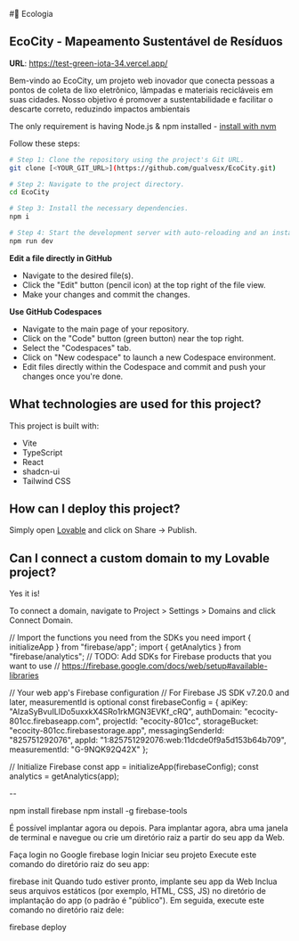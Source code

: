 #🌱 Ecologia
## EcoCity - Mapeamento Sustentável de Resíduos

**URL**: https://test-green-iota-34.vercel.app/

Bem-vindo ao EcoCity, um projeto web inovador que conecta pessoas a pontos de coleta de lixo eletrônico, lâmpadas e materiais recicláveis em suas cidades. Nosso objetivo é promover a sustentabilidade e facilitar o descarte correto, reduzindo impactos ambientais

The only requirement is having Node.js & npm installed - [install with nvm](https://github.com/nvm-sh/nvm#installing-and-updating)

Follow these steps:

```sh
# Step 1: Clone the repository using the project's Git URL.
git clone [<YOUR_GIT_URL>](https://github.com/gualvesx/EcoCity.git)

# Step 2: Navigate to the project directory.
cd EcoCity

# Step 3: Install the necessary dependencies.
npm i

# Step 4: Start the development server with auto-reloading and an instant preview.
npm run dev
```

**Edit a file directly in GitHub**

- Navigate to the desired file(s).
- Click the "Edit" button (pencil icon) at the top right of the file view.
- Make your changes and commit the changes.

**Use GitHub Codespaces**

- Navigate to the main page of your repository.
- Click on the "Code" button (green button) near the top right.
- Select the "Codespaces" tab.
- Click on "New codespace" to launch a new Codespace environment.
- Edit files directly within the Codespace and commit and push your changes once you're done.

## What technologies are used for this project?

This project is built with:

- Vite
- TypeScript
- React
- shadcn-ui
- Tailwind CSS

## How can I deploy this project?

Simply open [Lovable](https://lovable.dev/projects/eca389c4-ae91-4d03-b97c-0b1d4a7494cc) and click on Share -> Publish.

## Can I connect a custom domain to my Lovable project?

Yes it is!

To connect a domain, navigate to Project > Settings > Domains and click Connect Domain.

// Import the functions you need from the SDKs you need
import { initializeApp } from "firebase/app";
import { getAnalytics } from "firebase/analytics";
// TODO: Add SDKs for Firebase products that you want to use
// https://firebase.google.com/docs/web/setup#available-libraries

// Your web app's Firebase configuration
// For Firebase JS SDK v7.20.0 and later, measurementId is optional
const firebaseConfig = {
  apiKey: "AIzaSyBvuILIDo5uxxkX4SRo1rkMGN3EVKf_cRQ",
  authDomain: "ecocity-801cc.firebaseapp.com",
  projectId: "ecocity-801cc",
  storageBucket: "ecocity-801cc.firebasestorage.app",
  messagingSenderId: "825751292076",
  appId: "1:825751292076:web:11dcde0f9a5d153b64b709",
  measurementId: "G-9NQK92Q42X"
};

// Initialize Firebase
const app = initializeApp(firebaseConfig);
const analytics = getAnalytics(app);

--

npm install firebase
npm install -g firebase-tools

É possível implantar agora ou depois. Para implantar agora, abra uma janela de terminal e navegue ou crie um diretório raiz a partir do seu app da Web.

Faça login no Google
firebase login
Iniciar seu projeto
Execute este comando do diretório raiz do seu app:

firebase init
Quando tudo estiver pronto, implante seu app da Web
Inclua seus arquivos estáticos (por exemplo, HTML, CSS, JS) no diretório de implantação do app (o padrão é "público"). Em seguida, execute este comando no diretório raiz dele:

firebase deploy
